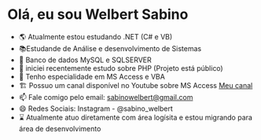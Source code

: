 <H1>Olá, eu sou Welbert Sabino</H1>


- :earth_americas: Atualmente estou estudando .NET (C# e VB)
- :books:Estudande de Análise e desenvolvimento de Sistemas
- :mountain_cableway: Banco de dados MySQL e SQLSERVER
- 🌱 iniciei recentemente estudo sobre PHP (Projeto está público)
- 👯 Tenho especialidade em MS Access e VBA
- :building_construction: Possuo um canal disponível no Youtube sobre MS Access <a href="https://www.youtube.com/WelbertSabino">Meu canal</a>
- 📫 Fale comigo pelo email: sabinowelbert@gmail.com
- 😄 Redes Sociais: Instagram - @sabino_welbert
- :hourglass: Atualmente atuo diretamente com área logísita e estou migrando para área de desenvolvimento

